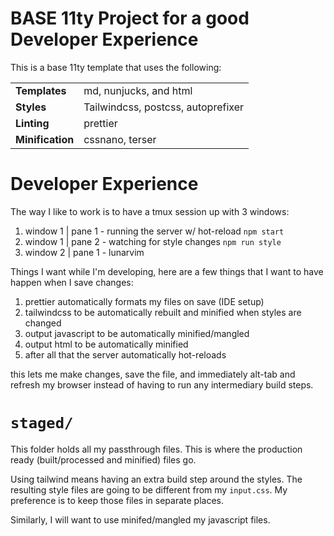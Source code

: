 # BASE 11ty Project for a good Developer Experience

This is a base 11ty template that uses the following:

|                  |                                    |
| ---------------- | ---------------------------------- |
| **Templates**    | md, nunjucks, and html             |
| **Styles**       | Tailwindcss, postcss, autoprefixer |
| **Linting**      | prettier                           |
| **Minification** | cssnano, terser                    |

# Developer Experience

The way I like to work is to have a tmux session up with 3 windows:

1. window 1 | pane 1 - running the server w/ hot-reload `npm start`
2. window 1 | pane 2 - watching for style changes `npm run style`
3. window 2 | pane 1 - lunarvim

Things I want while I'm developing, here are a few things that I want to have happen when I save changes:

1. prettier automatically formats my files on save (IDE setup)
2. tailwindcss to be automatically rebuilt and minified when styles are changed
3. output javascript to be automatically minified/mangled
4. output html to be automatically minified
5. after all that the server automatically hot-reloads

this lets me make changes, save the file, and immediately alt-tab and refresh my browser instead of having to run any intermediary build steps.

# `staged/`

This folder holds all my passthrough files. This is where the production ready (built/processed and minified) files go.

Using tailwind means having an extra build step around the styles. The resulting style files are going to be different from my `input.css`. My preference is to keep those files in separate places.

Similarly, I will want to use minifed/mangled my javascript files.
